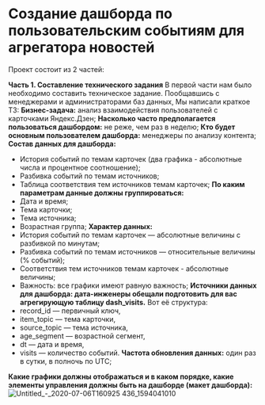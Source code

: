 #  Создание дашборда по пользовательским событиям для агрегатора новостей

Проект состоит из 2 частей:

**Часть 1. Составление технического задания**
В первой части нам было необходимо составить техническое задание. Пообщавшись с менеджерами и администраторами баз данных, Мы написали краткое ТЗ:
**Бизнес-задача:** анализ взаимодействия пользователей с карточками Яндекс.Дзен;
**Насколько часто предполагается пользоваться дашбордом:** не реже, чем раз в неделю;
**Кто будет основным пользователем дашборда:** менеджеры по анализу контента;
**Состав данных для дашборда:**
* История событий по темам карточек (два графика - абсолютные числа и процентное соотношение);
* Разбивка событий по темам источников;
* Таблица соответствия тем источников темам карточек;
**По каким параметрам данные должны группироваться:**
* Дата и время;
* Тема карточки;
* Тема источника;
* Возрастная группа;
**Характер данных:**
* История событий по темам карточек — абсолютные величины с разбивкой по минутам;
* Разбивка событий по темам источников — относительные величины (% событий);
* Соответствия тем источников темам карточек - абсолютные величины;
* Важность: все графики имеют равную важность;
**Источники данных для дашборда: дата-инженеры обещали подготовить для вас агрегирующую таблицу dash_visits.** Вот её структура:
* record_id — первичный ключ,
* item_topic — тема карточки,
* source_topic — тема источника,
* age_segment — возрастной сегмент,
* dt — дата и время,
* visits — количество событий.
**Частота обновления данных:** один раз в сутки, в полночь по UTC;

**Какие графики должны отображаться и в каком порядке, какие элементы управления должны быть на дашборде (макет дашборда):**
![Untitled_-_2020-07-06T160925 436_1594041010](https://user-images.githubusercontent.com/120196946/215552360-f64191d5-2f66-418a-8293-18e40efe7b0b.png)
